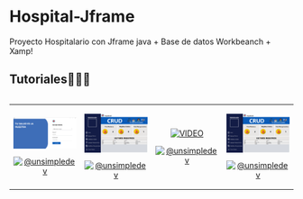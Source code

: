 # Hospital-Jframe
Proyecto Hospitalario con Jframe java + Base de datos Workbeanch + Xamp!

<h2 >Tutoriales👨🏻‍💻</h2>

<table align="left" >
<tr border="none">
  <td width="25%" align="center">
    <p align="center">
     <a href="https://youtu.be/Zve5cHTNKrM?si=-0pdlZGfdIVbByEu" title="Go to Source">
        <img align="center" width=100% src="hospitalimagenes/Login Hospital github.jpg"   alt="VIDEO" /></a>
      </p>
    <p align="center">
        <a href="https://youtu.be/Zve5cHTNKrM?si=-0pdlZGfdIVbByEu" target="blank"><img align="center" src="https://img.shields.io/badge/YouTube-FF0000?style=for-the-badge&logo=youtube&logoColor=white" alt="@unsimpledev"  /></a>
    </p>       
</td>
<td width="25%" align="center">
    <p align="center">
     <a href="https://youtube.com/playlist?list=PLA96kRUo8UuBtCaKTjKauuhgB0UwE6bPG&si=u7qxnMqbmZhsQf4L" title="Go to Source">
        <img align="center" width=100% src="hospitalimagenes/Ventana Recepcionista.PNG"   alt="VIDEO" /></a>
      </p>
    <p align="center">
        <a href="https://youtube.com/playlist?list=PLA96kRUo8UuBtCaKTjKauuhgB0UwE6bPG&si=u7qxnMqbmZhsQf4L" target="blank"><img align="center" src="https://img.shields.io/badge/YouTube-FF0000?style=for-the-badge&logo=youtube&logoColor=white" alt="@unsimpledev"  /></a>
    </p>       
</td>
  
  <td width="25%" align="center">
    <p align="center">
     <a href="https://youtu.be/tk6OgnNTLJs?si=oGAMudhzXBAwAtT2" title="Ver Video">
        <img align="center" width=100% src="Imagenes/Empleados p1.png"   alt="VIDEO" /></a>
      </p>
    <p align="center">
        <a href="https://youtu.be/tk6OgnNTLJs?si=oGAMudhzXBAwAtT2" target="blank"><img align="center" src="https://img.shields.io/badge/YouTube-FF0000?style=for-the-badge&logo=youtube&logoColor=white" alt="@unsimpledev"  /></a>
    </p>       
</td>

   <td width="25%" align="center">
    <p align="center">
     <a href="https://youtu.be/LjCmm4iLgmk?si=w80HtF99Z9Is4d_6" title="Ver Video">
        <img align="center" width=100% src="hospitalimagenes/Ventana Recepcionista.PNG"   alt="VIDEO" /></a>
      </p>
    <p align="center">
        <a href="https://youtu.be/LjCmm4iLgmk?si=w80HtF99Z9Is4d_6" target="blank"><img align="center" src="https://img.shields.io/badge/YouTube-FF0000?style=for-the-badge&logo=youtube&logoColor=white" alt="@unsimpledev"  /></a>
     </a>
    </p>       
</td>
  
</tr>
</table>
  </div>
<br>
<br><br>
<br>
<br><br><br>
<br><br>
